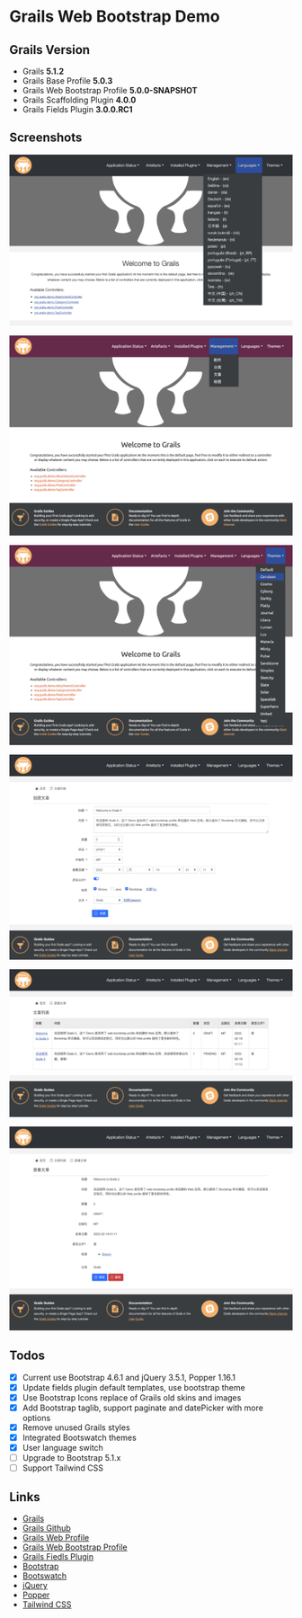 # Grails Web Bootstrap Demo

## Grails Version

- Grails **5.1.2**
- Grails Base Profile **5.0.3**
- Grails Web Bootstrap Profile **5.0.0-SNAPSHOT**
- Grails Scaffolding Plugin **4.0.0**
- Grails Fields Plugin **3.0.0.RC1**

## Screenshots

![Language Menu](/screenshot/grails-5-1-2-web-bootstrap-demo-languages.png)

![Management Menu](/screenshot/grails-5-1-2-web-bootstrap-demo-management.png)

![Themes Menu](/screenshot/grails-5-1-2-web-bootstrap-demo-themes.png)

![Create a Post](/screenshot/grails-5-1-2-web-bootstrap-demo-create.png)

![Post List](/screenshot/grails-5-1-2-web-bootstrap-demo-list.png)

![Show Post](/screenshot/grails-5-1-2-web-bootstrap-demo-show.png)

## Todos

- [x] Current use Bootstrap 4.6.1 and jQuery 3.5.1, Popper 1.16.1
- [x] Update fields plugin default templates, use bootstrap theme
- [x] Use Bootstrap Icons replace of Grails old skins and images
- [x] Add Bootstrap taglib, support paginate and datePicker with more options
- [x] Remove unused Grails styles
- [x] Integrated Bootswatch themes
- [x] User language switch
- [ ] Upgrade to Bootstrap 5.1.x
- [ ] Support Tailwind CSS

## Links

- [Grails](https://grails.org)
- [Grails Github](https://github.com/grails)
- [Grails Web Profile](https://github.com/grails-profiles/web)
- [Grails Web Bootstrap Profile](https://github.com/rainboyan/web-bootstrap)
- [Grails Fiedls Plugin](https://grails-fields-plugin.github.io/grails-fields/)
- [Bootstrap](https://getbootstrap.com)
- [Bootswatch](https://bootswatch.com)
- [jQuery](https://jquery.com)
- [Popper](https://popper.js.org)
- [Tailwind CSS](https://tailwindcss.com)
